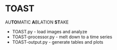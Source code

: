 # TOAST
AU**TO**MATIC **A**BLATION **ST**AKE

* TOAST.py - load images and analyze
* TOAST-processor.py - melt down to a time series
* TOAST-output.py - generate tables and plots 
